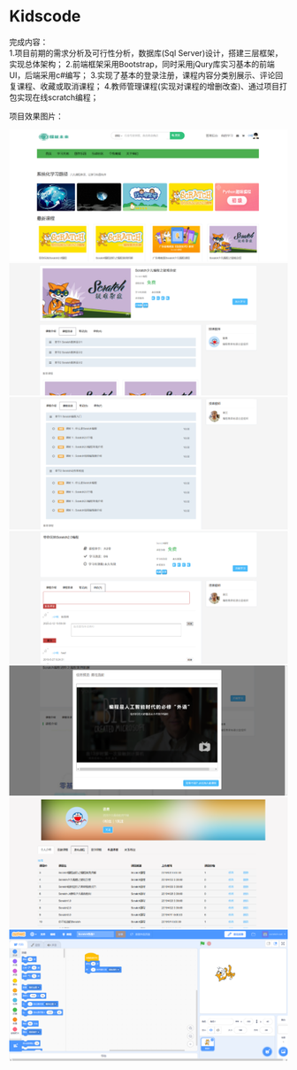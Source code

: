 # Kidscode
完成内容：                   
1.项目前期的需求分析及可行性分析，数据库(Sql Server)设计，搭建三层框架，实现总体架构；
2.前端框架采用Bootstrap，同时采用jQury库实习基本的前端UI，后端采用c#编写；
3.实现了基本的登录注册，课程内容分类别展示、评论回复课程、收藏或取消课程；
4.教师管理课程(实现对课程的增删改查)、通过项目打包实现在线scratch编程；

项目效果图片：

![Alt text](https://github.com/NewbieKim/Kidscode/raw/master/ChildPro/kidscode/kidscode1.png)
![Alt text](https://github.com/NewbieKim/Kidscode/raw/master/ChildPro/kidscode/kidscode2.png)
![Alt text](https://github.com/NewbieKim/Kidscode/raw/master/ChildPro/kidscode/kidscode3.png)
![Alt text](https://github.com/NewbieKim/Kidscode/raw/master/ChildPro/kidscode/kidscode4.png)
![Alt text](https://github.com/NewbieKim/Kidscode/raw/master/ChildPro/kidscode/kidscode5.png)
![Alt text](https://github.com/NewbieKim/Kidscode/raw/master/ChildPro/kidscode/kidscode6.png)
![Alt text](https://github.com/NewbieKim/Kidscode/raw/master/ChildPro/kidscode/kidscode7.png)
